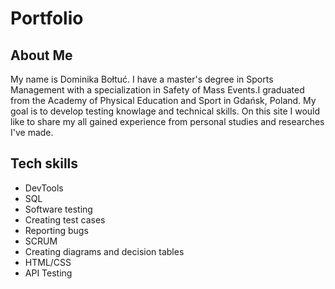 # Portfolio

## About Me
My name is Dominika Bołtuć. I have a master's degree in Sports Management with a specialization in Safety of Mass Events.I graduated from the Academy of Physical Education and Sport in Gdańsk, Poland. My goal is to develop testing knowlage and technical skills. On this site I would like to share my all gained experience from personal studies and researches I've made.

## Tech skills
  - DevTools
  - SQL
  - Software testing
  - Creating test cases
  - Reporting bugs
  - SCRUM
  - Creating diagrams and decision tables
  - HTML/CSS
  - API Testing
